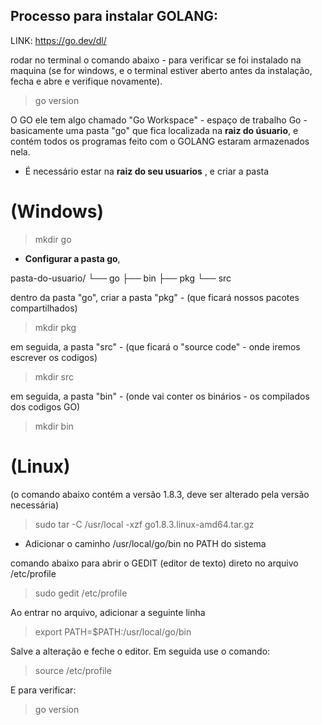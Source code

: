 ## Processo para instalar GOLANG:

LINK: https://go.dev/dl/

rodar no terminal o comando abaixo - para verificar se foi instalado na maquina (se for windows, e o terminal estiver aberto antes da instalação, fecha e abre e verifique novamente).

> go version

O GO ele tem algo chamado "Go Workspace" - espaço de trabalho Go - basicamente uma pasta "go" que fica localizada na **raiz do úsuario**, e contém todos os programas feito com o GOLANG estaram armazenados nela.

*   É necessário estar na **raiz do seu usuarios** , e criar a pasta 

# (Windows)

> mkdir go

*   **Configurar a pasta go**, 

pasta-do-usuario/
└── go
    ├── bin
    ├── pkg
    └── src

dentro da pasta "go", criar a pasta "pkg" - (que ficará nossos pacotes compartilhados)

> mkdir pkg

em seguida, a pasta "src" - (que ficará o "source code" - onde iremos escrever os codigos)

> mkdir src

em seguida, a pasta "bin" - (onde vai conter os binários - os compilados dos codigos GO)

> mkdir bin

# (Linux)

(o comando abaixo contém a versão 1.8.3, deve ser alterado pela versão necessária)

> sudo tar -C /usr/local -xzf go1.8.3.linux-amd64.tar.gz

* Adicionar o caminho /usr/local/go/bin no PATH do sistema

comando abaixo para abrir o GEDIT (editor de texto) direto no arquivo /etc/profile

> sudo gedit /etc/profile

Ao entrar no arquivo, adicionar a seguinte linha

> export PATH=$PATH:/usr/local/go/bin

Salve a alteração e feche o editor. Em seguida use o comando:

> source /etc/profile

E para verificar:

> go version